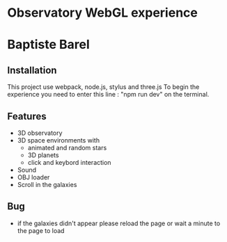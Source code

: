 # Observatory WebGL experience
# Baptiste Barel

## Installation 

This project use webpack, node.js, stylus and three.js
To begin the experience you need to enter this line : "npm run dev" on the terminal.

## Features 

* 3D observatory 
* 3D space environments with
    - animated and random stars 
    - 3D planets 
    - click and keybord interaction
* Sound
* OBJ loader
* Scroll in the galaxies 

## Bug 

* if the galaxies didn't appear please reload the page or wait a minute to the page to load
